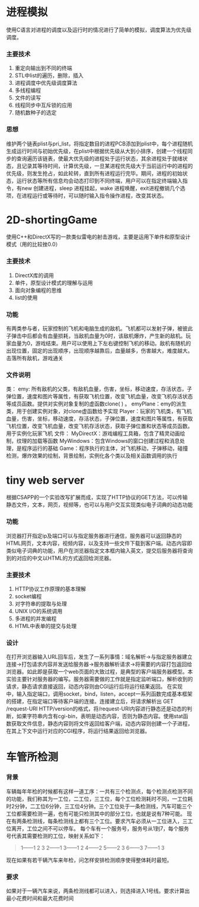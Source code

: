 # 进程模拟
使用C语言对进程的调度以及运行时的情况进行了简单的模拟，调度算法为优先级调度。
### 主要技术
1. 重定向输出到不同的终端
2. STL中list的遍历，删除，插入
3. 进程调度中优先级调度算法
4. 多线程编程
5. 文件的读写
6. 线程同步中互斥锁的应用
7. 随机数种子的选定

### 思想
维护两个链表plist与pri_list，将指定数目的进程PCB添加到plist中，每个进程随机生成运行时间与初始优先级，在plist中根据优先级从大到小排序，创建一个线程同步的查询遍历该链表，使最大优先级的进程处于运行状态，其余进程处于就绪状态，且记录其等待时间，计算优先级，一旦某进程优先级大于当前运行中的进程的优先级，则发生抢占，如此轮转，直到所有进程运行完毕。期间，进程的初始状态，运行状态等所有信息均会动态打印到不同终端，用户可以在指定终端输入指令，有new 创建进程，sleep 进程挂起，wake 进程唤醒，exit进程撤销几个选项，在进程运行或等待时，可以随时输入指令操作进程，改变其状态。

# 2D-shortingGame
使用C++和DirectX写的一款类似雷电的射击游戏，主要是运用下单件和原型设计模式（用的比较挫0.0）

### 主要技术
1. DirectX库的调用
2. 单件，原型设计模式的理解与运用
3. 面向对象编程的思维
4. list的使用

### 功能
有两类参与者，玩家控制的飞机和电脑生成的敌机。飞机都可以发射子弹，被彼此子弹击中后都会有血量损耗，当敌机血量为0时，该敌机爆炸，产生新的敌机。玩家血量为0，游戏结束。用户可以使用上下左右键控制飞机的移动。敌机有随机的出现位置，固定的出现顺序，出现顺序越靠后，血量越多，伤害越大，难度越大。击落所有敌机，游戏通关

### 文件说明
类：
emy: 所有敌机的父类，有敌机血量，伤害，坐标，移动速度，存活状态，子弹位置，速度和图片等属性，有获取飞机位置，改变飞机血量，改变飞机存活状态等成员函数。提供对实例对象复制的虚函数clone( ) 。
emyPlane：emy的派生类，用于创建实例对象，对clone虚函数给予实现
Player：玩家的飞机类，有飞机血量，伤害，坐标，移动速度，存活状态，子弹位置，速度和图片等属性，有获取飞机位置，改变飞机血量，改变飞机存活状态，获取子弹位置和状态等成员函数。用于实例化玩家飞机
文件：
MyDirectX：游戏编程工具箱，包含了精灵动画绘制，纹理的加载等函数
MyWindows：包含Windows的窗口创建过程和消息处理，是程序运行的基础
Game：程序执行的主体，对飞机移动，子弹移动，碰撞检测，爆炸效果的绘制，背景绘制，实例化各个类以及相关函数调用的执行

# tiny web server
根据CSAPP的一个实验改写扩展而成，实现了HTTP协议的GET方法，可以传输静态文件，文本，网页，视频等，也可以与用户交互实现类似电子词典的动态功能

### 功能
浏览器打开指定ip及端口可以与指定服务器进行通信，服务器可以返回静态的HTML网页，文本内容，视频内容，以及支持一些文件下载到客户端。动态内容即类似电子词典的功能，用户在浏览器指定文本框内输入英文，提交后服务器将查询到的对应的中文以HTML的方式返回给浏览器。

### 主要技术
1. HTTP协议工作原理的基本理解
2. socket编程
3. 对字符串的提取与处理
4. UNIX I/O的系统调用
5. 多进程的并发编程
6. HTML中表单的提交与处理

### 设计
 在打开浏览器输入URL回车后，发生了一系列事情：域名解析->与指定服务器建立连接->打包请求内容并发送给服务器->服务器解析请求->将需要的内容打包返回给浏览器。如此即是获取一个web页面的大致过程，是典型的客户端服务器模型。本实验主要针对服务器的编写。服务器需要做的工作就是指定监听端口，解析收到的请求，静态请求直接返回，动态内容则由CGI运行后将运行结果返回。
在实现中，输入指定端口，调用socket，bind，listen，accept一系列函数完成基本框架的搭建，在指定端口等待客户端的连接。连接建立后，将请求解析出 GET  /request-URI  HTTP/version的格式，将/request-URI内容进行静态还是动态的判断，如果字符串内含有cgi-bin，表明是动态内容，否则为静态内容。使用stat函数获取文件信息，静态内容则将文件返回给客户端，动态内容则创建一个子进程，在其上下文中运行对应的CGI程序，将运行结果返回给浏览器。

# 车管所检测
### 背景
车辆每年年检的时候都有这样一道工序：一共有三个检测点，每个检测点检测不同的功能，我们称其为一工位，二工位，三工位，每个工位检测耗时不同，一工位耗时2分钟，二工位6分钟，三工位4分钟。三个工位处于一条检测线，汽车可能三个工位都需要检测一遍，也有可能只检测其中的部分工位，也就是说有7种可能。
现在有两条检测线，每条检测线上都有三个工位。要求汽车必须从一工位进入，三工位离开，工位之间不可以停车。
每个车有一个服务号，服务号从1到7，每个服务号代表其需要检测的工位，映射关系如下：
> 1——1 2 3
2——1
3——1 2
4——2
5——2 3
6——3
7——1 3

现在如果有若干辆汽车来年检，问怎样安排检测顺序使得整体耗时最短。
### 要求
如果对于一辆汽车来说，两条检测线都可以进入，则选择进入1号线。要求计算出最小花费时间和最大花费时间




